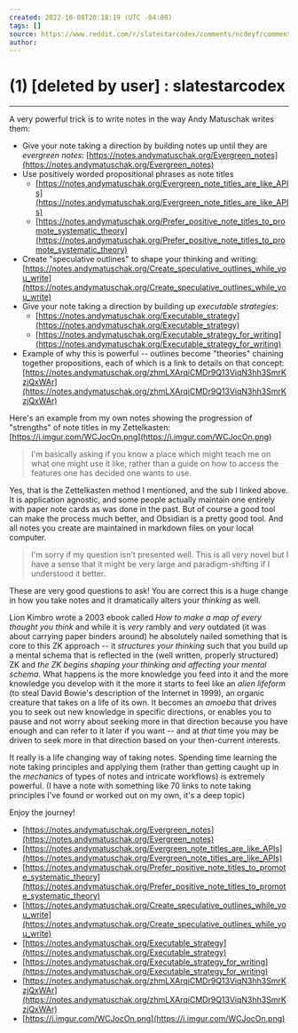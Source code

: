 ```yaml
---
created: 2022-10-08T20:18:19 (UTC -04:00)
tags: []
source: https://www.reddit.com/r/slatestarcodex/comments/ncdeyf/comment/gz1s1y8/
author: 
---
```


# (1) [deleted by user] : slatestarcodex

---
A very powerful trick is to write notes in the way Andy Matuschak writes them:

-   Give your note taking a direction by building notes up until they are _evergreen notes_: [https://notes.andymatuschak.org/Evergreen_notes](https://notes.andymatuschak.org/Evergreen_notes)
-   Use positively worded propositional phrases as note titles
    -   [https://notes.andymatuschak.org/Evergreen_note_titles_are_like_APIs](https://notes.andymatuschak.org/Evergreen_note_titles_are_like_APIs)
    -   [https://notes.andymatuschak.org/Prefer_positive_note_titles_to_promote_systematic_theory](https://notes.andymatuschak.org/Prefer_positive_note_titles_to_promote_systematic_theory)
-   Create "speculative outlines" to shape your thinking and writing: [https://notes.andymatuschak.org/Create_speculative_outlines_while_you_write](https://notes.andymatuschak.org/Create_speculative_outlines_while_you_write)
-   Give your note taking a direction by building up _executable strategies_:
    -   [https://notes.andymatuschak.org/Executable_strategy](https://notes.andymatuschak.org/Executable_strategy)
    -   [https://notes.andymatuschak.org/Executable_strategy_for_writing](https://notes.andymatuschak.org/Executable_strategy_for_writing)
-   Example of why this is powerful -- outlines become "theories" chaining together propositions, each of which is a link to details on that concept: [https://notes.andymatuschak.org/zhmLXArqiCMDr9Q13ViqN3hh3SmrKzjQxWAr](https://notes.andymatuschak.org/zhmLXArqiCMDr9Q13ViqN3hh3SmrKzjQxWAr)

Here's an example from my own notes showing the progression of "strengths" of note titles in my Zettelkasten: [https://i.imgur.com/WCJocOn.png](https://i.imgur.com/WCJocOn.png)

> I'm basically asking if you know a place which might teach me on what one might use it like, rather than a guide on how to access the features one has decided one wants to use.

Yes, that is the Zettelkasten method I mentioned, and the sub I linked above. It is application agnostic, and some people actually maintain one entirely with paper note cards as was done in the past. But of course a good tool can make the process much better, and Obsidian is a pretty good tool. And all notes you create are maintained in markdown files on your local computer.

> I'm sorry if my question isn't presented well. This is all very novel but I have a sense that it might be very large and paradigm-shifting if I understood it better.

These are very good questions to ask! You are correct this is a huge change in how you take notes and it dramatically alters your _thinking_ as well.

Lion Kimbro wrote a 2003 ebook called _How to make a map of every thought you think_ and while it is _very_ rambly and _very_ outdated (it was about carrying paper binders around) he absolutely nailed something that is core to this ZK approach -- it _structures your thinking_ such that you build up a mental schema that is reflected in the (well written, properly structured) ZK and _the ZK begins shaping your thinking and affecting your mental schema_. What happens is the more knowledge you feed into it and the more knowledge you develop with it the more it starts to feel like an _alien lifeform_ (to steal David Bowie's description of the Internet in 1999), an organic creature that takes on a life of its own. It becomes an _amoeba_ that drives you to seek out new knowledge in specific directions, or enables you to pause and not worry about seeking more in that direction because you have enough and can refer to it later if you want -- and at _that_ time you may be driven to seek more in that direction based on your then-current interests.

It really is a life changing way of taking notes. Spending time learning the note taking principles and applying them (rather than getting caught up in the _mechanics_ of types of notes and intricate workflows) is extremely powerful. (I have a note with something like 70 links to note taking principles I've found or worked out on my own, it's a deep topic)

Enjoy the journey!

-   [https://notes.andymatuschak.org/Evergreen_notes](https://notes.andymatuschak.org/Evergreen_notes)
-   [https://notes.andymatuschak.org/Evergreen_note_titles_are_like_APIs](https://notes.andymatuschak.org/Evergreen_note_titles_are_like_APIs)
-   [https://notes.andymatuschak.org/Prefer_positive_note_titles_to_promote_systematic_theory](https://notes.andymatuschak.org/Prefer_positive_note_titles_to_promote_systematic_theory)
-   [https://notes.andymatuschak.org/Create_speculative_outlines_while_you_write](https://notes.andymatuschak.org/Create_speculative_outlines_while_you_write)
-   [https://notes.andymatuschak.org/Executable_strategy](https://notes.andymatuschak.org/Executable_strategy)
-   [https://notes.andymatuschak.org/Executable_strategy_for_writing](https://notes.andymatuschak.org/Executable_strategy_for_writing)
-   [https://notes.andymatuschak.org/zhmLXArqiCMDr9Q13ViqN3hh3SmrKzjQxWAr](https://notes.andymatuschak.org/zhmLXArqiCMDr9Q13ViqN3hh3SmrKzjQxWAr)
-   [https://i.imgur.com/WCJocOn.png](https://i.imgur.com/WCJocOn.png)
